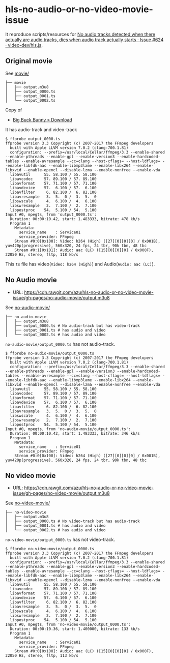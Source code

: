 # hls-no-audio-or-no-video-movie-issue

It reproduce scripts/resources for [No audio tracks detected when there actually are audio tracks, dies when audio track actually starts · Issue #624 · video-dev/hls.js](https://github.com/video-dev/hls.js/issues/624#issuecomment-294709070 "No audio tracks detected when there actually are audio tracks, dies when audio track actually starts · Issue #624 · video-dev/hls.js").

## Original movie

See [movie/](./movie)

```
├── movie
│   ├── output.m3u8
│   ├── output_0000.ts
│   ├── output_0001.ts
│   └── output_0002.ts
```

Copy of

- [Big Buck Bunny » Download](https://peach.blender.org/download/ "Big Buck Bunny » Download")

It has audio-track and video-track

```
$ ffprobe output_0000.ts
ffprobe version 3.3 Copyright (c) 2007-2017 the FFmpeg developers
  built with Apple LLVM version 7.0.2 (clang-700.1.81)
  configuration: --prefix=/usr/local/Cellar/ffmpeg/3.3 --enable-shared --enable-pthreads --enable-gpl --enable-version3 --enable-hardcoded-tables --enable-avresample --cc=clang --host-cflags= --host-ldflags= --enable-libfdk-aac --enable-libmp3lame --enable-libx264 --enable-libxvid --enable-opencl --disable-lzma --enable-nonfree --enable-vda
  libavutil      55. 58.100 / 55. 58.100
  libavcodec     57. 89.100 / 57. 89.100
  libavformat    57. 71.100 / 57. 71.100
  libavdevice    57.  6.100 / 57.  6.100
  libavfilter     6. 82.100 /  6. 82.100
  libavresample   3.  5.  0 /  3.  5.  0
  libswscale      4.  6.100 /  4.  6.100
  libswresample   2.  7.100 /  2.  7.100
  libpostproc    54.  5.100 / 54.  5.100
Input #0, mpegts, from 'output_0000.ts':
  Duration: 00:00:10.42, start: 1.483333, bitrate: 478 kb/s
  Program 1
    Metadata:
      service_name    : Service01
      service_provider: FFmpeg
    Stream #0:0[0x100]: Video: h264 (High) ([27][0][0][0] / 0x001B), yuv420p(progressive), 560x320, 24 fps, 24 tbr, 90k tbn, 48 tbc
    Stream #0:1[0x101]: Audio: aac (LC) ([15][0][0][0] / 0x000F), 22050 Hz, stereo, fltp, 118 kb/s
```

This `ts` file has video(`Video: h264 (High)`) and Audio(`Audio: aac (LC)`).


## No Audio movie

- URL: <https://cdn.rawgit.com/azu/hls-no-audio-or-no-video-movie-issue/gh-pages/no-audio-movie/output.m3u8>

See [no-audio-movie/](./no-audio-movie)


```
├── no-audio-movie
│   ├── output.m3u8
│   ├── output_0000.ts # No audio-track but has video-track
│   ├── output_0001.ts # has audio and video
│   └── output_0002.ts # has audio and video
```

`no-audio-movie/output_0000.ts` has not audio-track.

```
$ ffprobe no-audio-movie/output_0000.ts
ffprobe version 3.3 Copyright (c) 2007-2017 the FFmpeg developers
  built with Apple LLVM version 7.0.2 (clang-700.1.81)
  configuration: --prefix=/usr/local/Cellar/ffmpeg/3.3 --enable-shared --enable-pthreads --enable-gpl --enable-version3 --enable-hardcoded-tables --enable-avresample --cc=clang --host-cflags= --host-ldflags= --enable-libfdk-aac --enable-libmp3lame --enable-libx264 --enable-libxvid --enable-opencl --disable-lzma --enable-nonfree --enable-vda
  libavutil      55. 58.100 / 55. 58.100
  libavcodec     57. 89.100 / 57. 89.100
  libavformat    57. 71.100 / 57. 71.100
  libavdevice    57.  6.100 / 57.  6.100
  libavfilter     6. 82.100 /  6. 82.100
  libavresample   3.  5.  0 /  3.  5.  0
  libswscale      4.  6.100 /  4.  6.100
  libswresample   2.  7.100 /  2.  7.100
  libpostproc    54.  5.100 / 54.  5.100
Input #0, mpegts, from 'no-audio-movie/output_0000.ts':
  Duration: 00:00:10.42, start: 1.483333, bitrate: 346 kb/s
  Program 1
    Metadata:
      service_name    : Service01
      service_provider: FFmpeg
    Stream #0:0[0x100]: Video: h264 (High) ([27][0][0][0] / 0x001B), yuv420p(progressive), 560x320, 24 fps, 24 tbr, 90k tbn, 48 tbc
```


## No video movie

- URL: <https://cdn.rawgit.com/azu/hls-no-audio-or-no-video-movie-issue/gh-pages/no-video-movie/output.m3u8>

See [no-video-movie/](./no-video-movie)

```
├── no-video-movie
│   ├── output.m3u8
│   ├── output_0000.ts # No video-track but has audio-track
│   ├── output_0001.ts # has audio and video
│   └── output_0002.ts # has audio and video
```

`no-video-movie/output_0000.ts` has not video-track.

```
$ ffprobe no-video-movie/output_0000.ts
ffprobe version 3.3 Copyright (c) 2007-2017 the FFmpeg developers
  built with Apple LLVM version 7.0.2 (clang-700.1.81)
  configuration: --prefix=/usr/local/Cellar/ffmpeg/3.3 --enable-shared --enable-pthreads --enable-gpl --enable-version3 --enable-hardcoded-tables --enable-avresample --cc=clang --host-cflags= --host-ldflags= --enable-libfdk-aac --enable-libmp3lame --enable-libx264 --enable-libxvid --enable-opencl --disable-lzma --enable-nonfree --enable-vda
  libavutil      55. 58.100 / 55. 58.100
  libavcodec     57. 89.100 / 57. 89.100
  libavformat    57. 71.100 / 57. 71.100
  libavdevice    57.  6.100 / 57.  6.100
  libavfilter     6. 82.100 /  6. 82.100
  libavresample   3.  5.  0 /  3.  5.  0
  libswscale      4.  6.100 /  4.  6.100
  libswresample   2.  7.100 /  2.  7.100
  libpostproc    54.  5.100 / 54.  5.100
Input #0, mpegts, from 'no-video-movie/output_0000.ts':
  Duration: 00:00:10.36, start: 1.400000, bitrate: 133 kb/s
  Program 1
    Metadata:
      service_name    : Service01
      service_provider: FFmpeg
    Stream #0:0[0x100]: Audio: aac (LC) ([15][0][0][0] / 0x000F), 22050 Hz, stereo, fltp, 113 kb/s
```